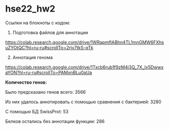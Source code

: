 # hse22_hw2
Ссылки на блокноты с кодом:

1) Подготовка файлов для аннотации

https://colab.research.google.com/drive/1WRapmflABhn4TL1mnGMW6FXhsuZYOtQC?hl=ru-ru#scrollTo=2rjv7tkS-qTk

2) Аннотация генома

https://colab.research.google.com/drive/1Txcb6rub1f9zM4i3Q_7X_Ix5DwwxaYON?hl=ru-ru#scrollTo=PAMxnBLu0aUa

**Количество генов:**

Было предсказано генов всего: 3566

Из них удалось аннотировать с помощью сравнения с бактерией: 3280

С помощью БД SwissProt: 53

Белков остались без аннотации функции: 286

